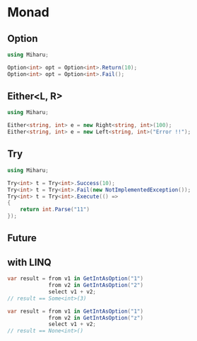 # Monad

## Option<T>

```cs
using Miharu;

Option<int> opt = Option<int>.Return(10);
Option<int> opt = Option<int>.Fail();
```

## Either<L, R>

```cs
using Miharu;

Either<string, int> e = new Right<string, int>(100);
Either<string, int> e = new Left<string, int>("Error !!");
```

## Try<T>

```cs
using Miharu;

Try<int> t = Try<int>.Success(10);
Try<int> t = Try<int>.Fail(new NotImplementedException());
Try<int> t = Try<int>.Execute(() =>
{
    return int.Parse("11")
});
```

## Future<T>

## with LINQ

```cs
var result = from v1 in GetIntAsOption("1")
             from v2 in GetIntAsOption("2")
             select v1 + v2;
// result == Some<int>(3)

var result = from v1 in GetIntAsOption("1")
             from v2 in GetIntAsOption("z")
             select v1 + v2;
// result == None<int>()
```
